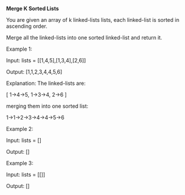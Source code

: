 **Merge K Sorted Lists**

You are given an array of k linked-lists lists, each linked-list is sorted in ascending order.

Merge all the linked-lists into one sorted linked-list and return it.

 

Example 1:

Input: lists = [[1,4,5],[1,3,4],[2,6]]

Output: [1,1,2,3,4,4,5,6]

Explanation: The linked-lists are:

[
  1->4->5,
  1->3->4,
  2->6
]

merging them into one sorted list:

1->1->2->3->4->4->5->6


Example 2:

Input: lists = []

Output: []


Example 3:

Input: lists = [[]]

Output: []
 
